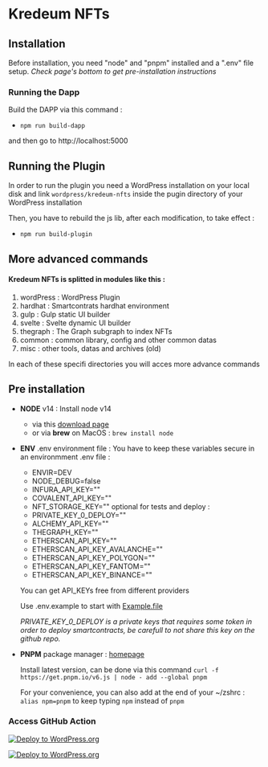 # Kredeum NFTs

## Installation

Before installation, you need "node" and "pnpm" installed and a ".env" file setup.
_Check page's bottom to get pre-installation instructions_

### Running the Dapp

Build the DAPP via this command :

- `npm run build-dapp`

and then go to http://localhost:5000

## Running the Plugin

In order to run the plugin you need a WordPress installation on your local disk
and link `wordpress/kredeum-nfts` inside the pugin directory of your WordPress installation

Then, you have to rebuild the js lib, after each modification, to take effect :

- `npm run build-plugin`

## More advanced commands

#### Kredeum NFTs is splitted in modules like this :

1. wordPress : WordPress Plugin
1. hardhat : Smartcontrats hardhat environment
1. gulp : Gulp static UI builder
1. svelte : Svelte dynamic UI builder
1. thegraph : The Graph subgraph to index NFTs
1. common : common library, config and other common datas
1. misc : other tools, datas and archives (old)

In each of these specifi directories you will acces more advance commands

## Pre installation

- **NODE** v14 :
  Install node v14

  - via this [download page](https://nodejs.org/en/download/)
  - or via **brew** on MacOS : `brew install node`

- **ENV** .env environment file :
  You have to keep these variables secure in an environmment .env file :

  - ENVIR=DEV
  - NODE_DEBUG=false
  - INFURA_API_KEY=""
  - COVALENT_API_KEY=""
  - NFT_STORAGE_KEY=""
    optional for tests and deploy :
  - PRIVATE_KEY_0_DEPLOY=""
  - ALCHEMY_API_KEY=""
  - THEGRAPH_KEY=""
  - ETHERSCAN_API_KEY=""
  - ETHERSCAN_API_KEY_AVALANCHE=""
  - ETHERSCAN_API_KEY_POLYGON=""
  - ETHERSCAN_API_KEY_FANTOM=""
  - ETHERSCAN_API_KEY_BINANCE=""

  You can get API_KEYs free from different providers

  Use .env.example to start with [Example.file](./.env.example)

  _PRIVATE_KEY_0_DEPLOY is a private keys that requires some token in order to deploy smartcontracts, be carefull to not share this key on the github repo._

- **PNPM** package manager : [homepage](https://github.com/pnpm/pnpm)

  Install latest version, can be done via this command
  `curl -f https://get.pnpm.io/v6.js | node - add --global pnpm`

  For your convenience, you can also add at the end of your ~/zshrc : `alias npm=pnpm`
  to keep typing `npm` instead of `pnpm`

### Access GitHub Action

[![Deploy to WordPress.org](https://github.com/Kredeum/kredeum/actions/workflows/wordpress.yml/badge.svg)](https://github.com/Kredeum/kredeum/actions/workflows/wordpress.yml)

[![Deploy to WordPress.org](https://github.com/Kredeum/kredeum/actions/workflows/wordpress.yml/badge.svg)](https://github.com/Kredeum/kredeum/actions/workflows/wordpress.yml)
